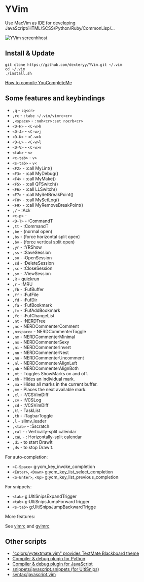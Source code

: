 
# YVim

Use MacVim as IDE for developing JavaScript/HTML/SCSS/Python/Ruby/CommonLisp/...

![YVim screenhhost](https://raw.github.com/dexteryy/YVim/master/screenshot.png)
 
## Install & Update

```
git clone https://github.com/dexteryy/YVim.git ~/.vim
cd ~/.vim
./install.sh
```

[How to compile YouCompleteMe](https://github.com/dexteryy/YVim/blob/master/YCM.md)

## Some features and keybindings

* `,q` - `:q<cr>`
* `,rc` - `:tabe ~/.vim/vimrc<cr>`
* `,<space>` - `:noh<cr>:set nocrb<cr>`
* `<D-H>` - `<C-w>h`
* `<D-J>` - `<C-w>j`
* `<D-K>` - `<C-w>k`
* `<D-L>` - `<C-w>l`
* `<D-V>` - `<C-w>v`
* `<tab>` - `v>`
* `<c-tab>` - `v>`
* `<s-tab>` - `v<`
* `<F2>` - :call MyLint()
* `<F3>` - :call MyDebug()
* `<F4>` - :call MyMake()
* `<F5>` - :call QFSwitch()
* `<F6>` - :call LLSwitch()
* `<F7>` - :call MySetBreakPoint()
* `<F8>` - :call MySetLog()
* `<F9>` - :call MyRemoveBreakPoint()
* `,/` - :Ack
* `<c-p>` - 
* `<D-T>` - :CommandT
* `,tt` - :CommandT
* `,be` - (normal open)  
* `,bs` - (force horizontal split open)  
* `,bv` - (force vertical split open)
* `,yr` - <ESC>:YRShow<cr>
* `,ss` - :SaveSession
* `,so` - :OpenSession
* `,sd` - :DeleteSession
* `,sc` - :CloseSession<cr>
* `,sv` - :ViewSession<cr>
* `,R` - quickrun
* `,r` - :MRU
* `,fb` - :FufBuffer<cr>
* `,ff` - :FufFile<cr>
* `,fd` - :FufDir<cr>
* `,fa` - :FufBookmark<cr>
* `,fm` - :FufAddBookmark<cr>
* `,fc` - :FufChangeList<cr>
* `,nt` - :NERDTree<cr>
* `,nc` - <plug>NERDCommenterComment
* `,n<space>` - <plug>NERDCommenterToggle
* `,nm` - <plug>NERDCommenterMinimal
* `,ns` - <plug>NERDCommenterSexy
* `,ni` - <plug>NERDCommenterInvert
* `,nn` - <plug>NERDCommenterNest
* `,nu` - <plug>NERDCommenterUncomment
* `,nl` - <plug>NERDCommenterAlignLeft
* `,nb` - <plug>NERDCommenterAlignBoth
* `,mt` - Toggles ShowMarks on and off.
* `,mh` - Hides an individual mark.
* `,ma` - Hides all marks in the current buffer.
* `,mm` - Places the next available mark.
* `,cl` - :VCSVimDiff
* `,cv` - :VCSLog
* `,cd` - :VCSVimDiff
* `,tl` - <Plug>TaskList
* `,tb` - :TagbarToggle<CR>
* `,l` - slimv_leader
* `,<tab>` - :Sscratch<cr>
* `,cal` - : Vertically-split calendar
* `,caL` - : Horizontally-split calendar
* `,di` - to start DrawIt 
* `,ds` - to stop  DrawIt.

For auto-completion:

* `<C-Space>`               g:ycm_key_invoke_completion
* `<Enter>`, `<Down>`     g:ycm_key_list_select_completion 
* `<S-Enter>`, `<Up>`      g:ycm_key_list_previous_completion 

For snippets:

* `<tab>`     g:UltiSnipsExpandTrigger
* `<tab>`     g:UltiSnipsJumpForwardTrigger
* `<s-tab>`     g:UltiSnipsJumpBackwardTrigge

More features: 

See [vimrc](https://github.com/dexteryy/YVim/blob/master/vimrc) and [gvimrc](https://github.com/dexteryy/YVim/blob/master/gvimrc)

## Other scripts

* ["colors/yytextmate.vim" provides TextMate Blackboard theme](http://github.com/dexteryy/YVim/blob/master/colors/yytextmate.vim)
* [Compiler & debug plugin for Python](http://github.com/dexteryy/YVim/blob/master/ftplugin/python/yy-python.vim)
* [Compiler & debug plugin for JavaScript](http://github.com/dexteryy/YVim/blob/master/ftplugin/javascript/yy-js.vim)
* [snippets/javascript.snippets (for UltiSnips)](http://github.com/dexteryy/YVim/blob/master/snippets/javascript.snippets)
* [syntax/javascript.vim](http://github.com/dexteryy/YVim/blob/master/syntax/javascript.vim)

